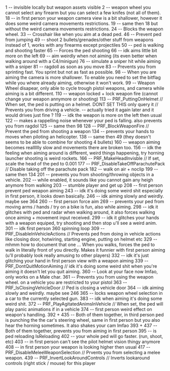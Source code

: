 1   -- invisible locally but weapon assets visible
2   -- weapon wheel you cannot select any firearm but you can select a few knifes (not all of them).
18  -- in first person your weapon camera view is a bit shallower, however it does some weird camera movements restrictions.
19  -- same then 18 but without the weird camera movements restrictions.
24  -- Blocks the weapon wheel.
33  -- Crosshair like when you aim at a dead ped.
46  -- Prevent ped from jumping
49  -- shoot 2 bullets/grenades/other stuff from weapons instead of 1, works with any firearms except projectiles
50  -- ped is walking and shooting faster
65  -- Forces the ped shooting
66  -- idk aims little bit more on the left
69  -- aim weirdly when not aiming (its even better when walking around with a C4/minigun)
76  -- simulate a sniper hit while aiming with a sniper
81  -- ragdoll as soon as you move
83  -- Prevents you from sprinting fast. You sprint but not as fast as possible.
98  -- When you are aiming the camera is more shallower. To enable you need to set the bitflag while you where already aiming, otherwise it won't work.
99  -- Weapon Wheel disapear, only able to cycle trough pistol weapons, and camera while aiming is a bit different.
110 -- weapon locked + lock weapon fire (cannot change your weapon annymore or shooting)
113 -- PRF_PuttingOnHelmet // When set, the ped is putting on a helmet. DONT SET THIS only query it // Prevents you from driving a vehicle. -- actually tried it again later and it would drives just fine ?
119 -- idk the weapon is more on the left then usual
122 -- makes a rappelling noise whenever your ped is falling. also prevents you from ragdol
125 -- same then 98
128 -- PRF_BlockWeaponFire // Prevent the ped from shooting a weapon
134 -- prevents your hands to moves when piloting an helicopter.
138 -- same then 49 (they doesn't seems to be able to combine for shooting 4 bullets)
160 -- weapon aiming becomes realllllly slow and movements there are broken too.
156 -- idk the feeling when aiming around is different, weird things happening, try horning launcher shooting is weird rockets.
166 -- PRF_MakeHeadInvisble // If set, scale the head of the ped to 0.001
177 -- PRF_DisableTakeOffParachutePack // Disable taking off the parachute pack
182 -- walk on air + noclip
199 -- same then 134
201 -- prevents you from shooting/throwing objects in a vehicle.
202 -- while enabled, it sounds like you cannot gain any heigh anymore from walking
203 -- stumble player and get up
208 -- first person prevent ped weapon aiming
243 -- idk it's doing some weird shit especially in first person, it looks down basically.
246 -- idk aiming slowly and weirdly. maybe see 364
260 -- first person force aim
269 -- prevents your ped from moving arms / hands / try on a bike is fun, also while aiming.
298 -- idk it glitches with ped and radar when walking around, it also forces walking once aiming + movement input received.
299 -- idk it glitches your hands with a weapon equiped, try shooting and then stop u'll see a weird anim.
301 -- idk first person 360 spinning loop
309 -- PRF_DisableInVehicleActions // Prevents ped from doing in vehicle actions like closing door, hotwiring, starting engine, putting on helmet etc
329 -- mhmm how to document that one ... When you walks, forces the ped to walk in literally front of you directly. Makes it funnier with first person aiming (u'll probably look really amusing to other players)
332 -- idk it's just glitching your hand in first person view with a weapon aiming
339 -- PRF_DontQuitMotionAiming // idk it's doing some weird shit when you're aiming it doesn't let you quit aiming.
360 -- Look at your face now lmfao, only works on a Male char.
361 -- Prevents you from using the weapon wheel. on a vehicle you are restricted to your pistol
363 -- PRF_IsClosingVehicleDoor // Ped is closing a vehicle door
364 -- idk aiming slowly and weirdly. maybe see 246
365 -- locks weapon wheel selection in a car to the currently selected gun.
383 -- idk when aiming it's doing some weird shit.
372 -- PRF_PlayAgitatedAnimsInVehicle // When set, the ped will play panic animations if in a vehicle
374 -- first person weird effect on weapon's handling.
392 + 435 -- Both of them together, in third person ped is punching the the car's steering wheel, same in first person but you also hear the horning sometimes. It also shakes your cam lmfao
393 + 437 -- Both of them together, prevents you from aiming in first person
395 -- is ped reloading IsReloading
402 -- your whole ped will go faster. (run, shoot, etc)
403 -- in first person can't see the pilot helmet vision thingy anymore
408 -- in first person your weapon is looking higher then usual
417 -- PRF_DisableMeleeWeaponSelection // Prvents you from selecting a melee weapon.
439 -- PRF_InvertLookAroundControls // Inverts lookaround controls (right stick / mouse) for this player